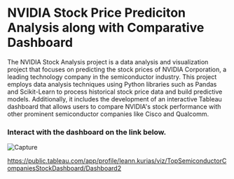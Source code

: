 # NVIDIA Stock Price Prediciton Analysis along with Comparative Dashboard

The NVIDIA Stock Analysis project is a data analysis and visualization project that focuses on predicting the stock prices of NVIDIA Corporation, a leading technology company in the semiconductor industry. This project employs data analysis techniques using Python libraries such as Pandas and Scikit-Learn to process historical stock price data and build predictive models. Additionally, it includes the development of an interactive Tableau dashboard that allows users to compare NVIDIA's stock performance with other prominent semiconductor companies like Cisco and Qualcomm. 

### Interact with the dashboard on the link below.

![Capture](https://github.com/leannmary312/nvidia/assets/143683658/b8f7ada4-365b-45ee-91ba-0b3bcdb9be44)

https://public.tableau.com/app/profile/leann.kurias/viz/TopSemiconductorCompaniesStockDashboard/Dashboard2
